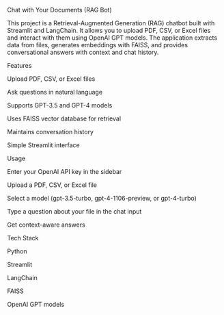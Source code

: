 Chat with Your Documents (RAG Bot)

This project is a Retrieval-Augmented Generation (RAG) chatbot built with Streamlit and LangChain. It allows you to upload PDF, CSV, or Excel files and interact with them using OpenAI GPT models. The application extracts data from files, generates embeddings with FAISS, and provides conversational answers with context and chat history.

Features

Upload PDF, CSV, or Excel files

Ask questions in natural language

Supports GPT-3.5 and GPT-4 models

Uses FAISS vector database for retrieval

Maintains conversation history

Simple Streamlit interface



Usage

Enter your OpenAI API key in the sidebar

Upload a PDF, CSV, or Excel file

Select a model (gpt-3.5-turbo, gpt-4-1106-preview, or gpt-4-turbo)

Type a question about your file in the chat input

Get context-aware answers

Tech Stack

Python

Streamlit

LangChain

FAISS

OpenAI GPT models
